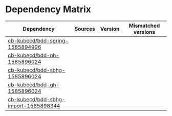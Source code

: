 # Dependency Matrix

Dependency | Sources | Version | Mismatched versions
---------- | ------- | ------- | -------------------
[cb-kubecd/bdd-spring-1585894996](https://github.com/cb-kubecd/bdd-spring-1585894996.git) |  | []() | 
[cb-kubecd/bdd-nh-1585896024](https://github.com/cb-kubecd/bdd-nh-1585896024.git) |  | []() | 
[cb-kubecd/bdd-sbhg-1585896024](https://github.com/cb-kubecd/bdd-sbhg-1585896024.git) |  | []() | 
[cb-kubecd/bdd-gh-1585896024](https://github.com/cb-kubecd/bdd-gh-1585896024.git) |  | []() | 
[cb-kubecd/bdd-sbhg-import-1585898344](https://github.com/cb-kubecd/bdd-sbhg-import-1585898344.git) |  | []() | 

